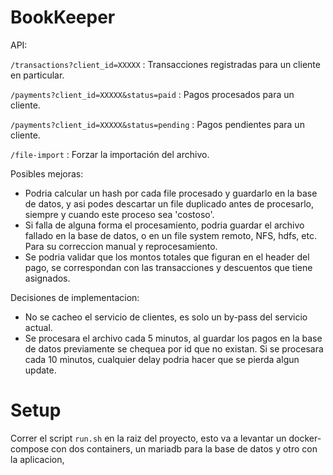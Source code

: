 BookKeeper
==========

API:

`/transactions?client_id=XXXXX` : Transacciones registradas para un cliente en particular.

`/payments?client_id=XXXXX&status=paid` : Pagos procesados para un cliente.

`/payments?client_id=XXXXX&status=pending` : Pagos pendientes para un cliente.

`/file-import` : Forzar la importación del archivo.

Posibles mejoras:

- Podria calcular un hash por cada file procesado y guardarlo en la base de datos, y asi podes descartar un file duplicado antes de procesarlo, siempre y cuando este proceso sea 'costoso'.
- Si falla de alguna forma el procesamiento, podria guardar el archivo fallado en la base de datos, o en un file system remoto, NFS, hdfs, etc. Para su correccion manual y reprocesamiento.
- Se podria validar que los montos totales que figuran en el header del pago, se correspondan con las transacciones y descuentos que tiene asignados.

Decisiones de implementacion:

- No se cacheo el servicio de clientes, es solo un by-pass del servicio actual.
- Se procesara el archivo cada 5 minutos, al guardar los pagos en la base de datos previamente se chequea por id que no existan. Si se procesara cada 10 minutos, cualquier delay podria hacer que se pierda algun update.

Setup
=====

Correr el script `run.sh` en la raiz del proyecto, esto va a levantar un docker-compose con dos containers, un mariadb para la base de datos y otro con la aplicacion, 